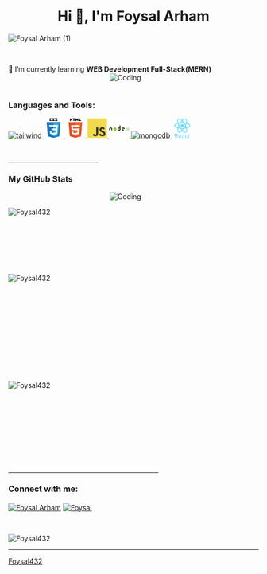 <h1 align="center">Hi 👋, I'm Foysal Arham</h1>

![Foysal Arham (1)](https://github.com/Foysal432/Foysal432/assets/140540574/e76468aa-595b-43e1-988d-3d4ce8da0542)






<p align="left"> <a href="https://twitter.com/" target="blank"><img src="https://img.shields.io/twitter/follow/?logo=twitter&style=for-the-badge" alt="" /></a> </p>

🌱 I’m currently learning **WEB Development Full-Stack(MERN)**
<img align="right" alt="Coding" width="300" src="https://i.pinimg.com/originals/81/17/8b/81178b47a8598f0c81c4799f2cdd4057.gif">

<br>
<h3 align="left">Languages and Tools:</h3>
<p align="left"> <a href="https://tailwindcss.com/" target="_blank" rel="noreferrer"> <img src="https://www.vectorlogo.zone/logos/tailwindcss/tailwindcss-icon.svg" alt="tailwind" width="40" height="40"/> </a>  <a href="https://www.w3schools.com/css/" target="_blank" rel="noreferrer"> <img src="https://raw.githubusercontent.com/devicons/devicon/master/icons/css3/css3-original-wordmark.svg" alt="css3" width="40" height="40"/> </a>  <a href="https://www.w3.org/html/" target="_blank" rel="noreferrer"> <img src="https://raw.githubusercontent.com/devicons/devicon/master/icons/html5/html5-original-wordmark.svg" alt="html5" width="40" height="40"/> </a>  <a href="https://developer.mozilla.org/en-US/docs/Web/JavaScript" target="_blank" rel="noreferrer"> <img src="https://raw.githubusercontent.com/devicons/devicon/master/icons/javascript/javascript-original.svg" alt="javascript" width="40" height="40"/> </a>   <a href="https://nodejs.org" target="_blank" rel="noreferrer"> <img src="https://raw.githubusercontent.com/devicons/devicon/master/icons/nodejs/nodejs-original-wordmark.svg" alt="nodejs" width="40" height="40"/> </a> <a href="https://www.python.org" target="_blank" rel="noreferrer"> <img src="https://i.ibb.co/94btzLw/download-1.png" alt="mongodb" width="40" height="40"/> </a> <a href="https://reactjs.org/" target="_blank" rel="noreferrer"> <img src="https://raw.githubusercontent.com/devicons/devicon/master/icons/react/react-original-wordmark.svg" alt="react" width="40" height="40"/> </a>  </p><br>


<hr width="36%" >

<h3>My GitHub Stats</h3>
<img align="right" alt="Coding" width="300" src="https://cdn.dribbble.com/users/1277312/screenshots/14733298/media/39b1045e593737587dd60e42c8422d1f.gif" >
<br>


<p><img align="left" src="https://github-readme-stats.vercel.app/api/top-langs?username=Foysal432&show_icons=true&theme=dark&locale=en&layout=compact" alt="Foysal432" /></p>

<br><br><br><br><br><br><br>
<p>&nbsp;<img align="left" src="https://github-readme-stats.vercel.app/api?username=Foysal432&show_icons=true&theme=dark&locale=en" alt="Foysal432" /></p>
<br><br><br><br><br><br><br><br><br><br>

<p><img align="left" src="https://github-readme-streak-stats.herokuapp.com/?user=Foysal432&theme=dark" alt="Foysal432" /></p>
<br><br><br><br><br><br><br><br><br><br>
<hr width="60%" >
<h3 align="left">Connect with me:</h3>
<p align="left">
<a href="https://l.facebook.com/l.php?u=https%3A%2F%2Fwww.linkedin.com%2Fin%2Ffoysal-arham-8333352a4%3Ffbclid%3DIwAR3lF5hLcduhajByX__rXxTodiWW-2EJ5Wb6LRdXghL524wVyDfFPj5UNA4&h=AT0BWQK6A0ydAyvIGZLUn1r48ZABvg0ify5a94i36oFN9LZASIA_Swh8Z40seNpt-wVJaggE6F5MGRlB5BmegJyAHZjhLi92Icd6nf2dKNIiMW9jIn4Q40TEowLJRkK1P08Jhw" target="blank"><img align="center" src="https://raw.githubusercontent.com/rahuldkjain/github-profile-readme-generator/master/src/images/icons/Social/linked-in-alt.svg" alt="Foysal Arham" height="30" width="40" /></a>
<a href="https://l.facebook.com/l.php?u=https%3A%2F%2Finstagram.com%2Ffoysalarham%3Figshid%3DOGQ5ZDc2ODk2ZA%253D%253D%26fbclid%3DIwAR2-hlW1yFDug8MK4R03fC9NIbFHduXlwEBh1DsDCi_GyaWQtnO5RQg6nuE&h=AT0BWQK6A0ydAyvIGZLUn1r48ZABvg0ify5a94i36oFN9LZASIA_Swh8Z40seNpt-wVJaggE6F5MGRlB5BmegJyAHZjhLi92Icd6nf2dKNIiMW9jIn4Q40TEowLJRkK1P08Jhw" target="blank"><img align="center" src="https://raw.githubusercontent.com/rahuldkjain/github-profile-readme-generator/master/src/images/icons/Social/instagram.svg" alt="Foysal" height="30" width="40" /></a>
</p>
<br>
<p align="left"> <img src="https://komarev.com/ghpvc/?username=Foysal432&label=Profile%20views&color=0e75b6&style=flat" alt="Foysal432" /> </p>

------


[Foysal432](https://github.com/Foysal432)

